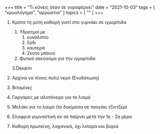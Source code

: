 +++
title = "Τι κάνεις όταν σε γυροφέρνει"
date = "2021-10-03"
tags = [ "κρυολόγημα", "αρρώστια" ]
topics = [ "" ]
+++

1.  Κράτα τη μύτη καθαρή γιατί στο γυρνάει σε ιγμορίτιδα

    1.  Υδρατμοί με
        1.  ευκάλιπτο
        2.  ξύδι
        3.  καυτερά
        4.  Ζεστό μπάνιο
    2.  Φυτικό σκεύασμα για την ιγμορίτιδα

    3.Dexarin
2.  Αρχίνα να πίνεις πολύ νερό (Ενυδάτωση)
3.  Βιταμίνες
4.  Γαργάρες με αλατόνερο για το λαιμό
5.  Μελάκι για το λαιμό (το δοκίμασα σε τσαγάκι τζίντζερ)
6.  Ελαφριά γυμναστική αν σε παίρνει μετά την 1η - 2η μέρα
7.  Καθαρή πρωτείνη, λαχανικά, όχι λιπαρά και βαριά
